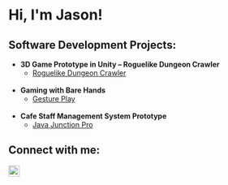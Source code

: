 <h1>Hi, I'm Jason!
  
<h2> Software Development Projects:</h2>

- <b>3D Game Prototype in Unity – Roguelike Dungeon Crawler</b>
  - [Roguelike Dungeon Crawler](https://github.com/JaysonCMJ/3D-Game-Prototype-in-Unity)
  <br>
- <b>Gaming with Bare Hands</b>
  - [Gesture Play](https://github.com/JaysonCMJ/Gaming-with-Bare-Hands)
  <br>
- <b>Cafe Staff Management System Prototype</b>
  - [Java Junction Pro](https://github.com/JaysonCMJ/Cafe-Staff-Management-System)

<h2> Connect with me:</h2>

[<img align="left" alt="Siythus | LinkedIn" width="22px" src="https://cdn.jsdelivr.net/npm/simple-icons@v3/icons/linkedin.svg" />][linkedin]

[linkedin]: https://www.linkedin.com/in/jason-cheong-34b92911b
